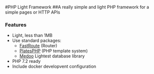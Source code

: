 #PHP Light Framework
##A really simple and light PHP framework for a simple pages or HTTP APIs

### Features
* Light, less than 1MB
* Use standard packages:
    * [FastRoute](https://github.com/nikic/FastRoute) (Router)
    * [PlatesPHP](http://platesphp.com/) (PHP template system)
    * [Medoo](https://medoo.in/) Lightest database library
* PHP 7.2 ready
* Include docker developvent configuration